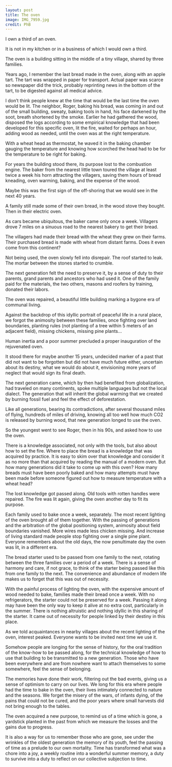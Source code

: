 ```yaml
---
layout: post
title: The oven
image: IMG_7959.jpg
credit: PhB
---
```

I own a third of an oven.

It is not in my kitchen or in a business of which I would own a third.

The oven is a building sitting in the middle of a tiny village, shared by three families.

Years ago, I remember the last bread made in the oven, along with an apple tart. The tart was wrapped in paper for transport. Actual paper was scarce so newspaper did the trick, probably reprinting news in the bottom of the tart, to be digested against all medical advice.

I don’t think people knew at the time that would be the last time the oven would be lit. The neighbor, Roger, baking his bread, was coming in and out of the small building, sweaty, baking tools in hand, his face darkened by the soot, breath shortened by the smoke. Earlier he had gathered the wood, disposed the logs according to some empirical knowledge that had been developed for this specific oven, lit the fire, waited for perhaps an hour, adding wood as needed, until the oven was at the right temperature.

With a wheat head as thermostat, he waved it in the baking chamber gauging the temperature and knowing how scorched the head had to be for the temperature to be right for baking.

For years the building stood there, its purpose lost to the combustion engine. The baker from the nearest little town toured the village at least twice a week his horn attracting the villagers, saving them hours of bread kneading, oven warming, baking, and the expense of the wood.

Maybe this was the first sign of the off-shoring that we would see in the next 40 years.

A family still made some of their own bread, in the wood stove they bought. Then in their electric oven.

As cars became ubiquitous, the baker came only once a week. Villagers drove 7 miles on a sinuous road to the nearest bakery to get their bread.

The villagers had made their bread with the wheat they grew on their farms. Their purchased bread is made with wheat from distant farms. Does it even come from this continent?

Not being used, the oven slowly fell into disrepair. The roof started to leak. The mortar between the stones started to crumble.

The next generation felt the need to preserve it, by a sense of duty to their parents, grand parents and ancestors who had used it. One of the family paid for the materials, the two others, masons and roofers by training, donated their labors.

The oven was repaired, a beautiful little building marking a bygone era of communal living.

Against the backdrop of this idyllic portrait of peaceful life in a rural place, we forgot the animosity between these families, once fighting over land boundaries, planting rules (not planting of a tree within 5 meters of an adjacent field), missing chickens, missing pine plants…

Human inertia and a poor summer precluded a proper inauguration of the rejuvenated oven.

It stood there for maybe another 15 years, undecided marker of a past that did not want to be forgotten but did not have much future either, uncertain about its destiny, what we would do about it, envisioning more years of neglect that would sign its final death.

The next generation came, which by then had benefited from globalization, had traveled on many continents, spoke multiple languages but not the local dialect. The generation that will inherit the global warming that we created by burning fossil fuel and feel the effect of deforestation.

Like all generations, bearing its contradictions, after several thousand miles of flying, hundreds of miles of driving, knowing all too well how much CO2 is released by burning wood, that new generation longed to use the oven.

So the youngest went to see Roger, then in his 90s, and asked how to use the oven.

There is a knowledge associated, not only with the tools, but also about how to set the fire. Where to place the bread is a knowledge that was acquired by practice. It is easy to skim over that knowledge and consider it as no more than that acquired by reading the manual of a modern oven. But how many generations did it take to come up with this oven? How many breads must have been poorly baked and how many attempts must have been made before someone figured out how to measure temperature with a wheat head?

The lost knowledge got passed along. Old tools with rotten handles were repaired. The fire was lit again, giving the oven another day to fit its purpose.

Each family used to bake once a week, separately. The most recent lighting of the oven brought all of them together. With the passing of generations and the arbitration of the global positioning system, animosity about field boundaries vanished. More wires made less chicken missing. And increase of living standard made people stop fighting over a single pine plant. Everyone remembers about the old days, the now penultimate day the oven was lit, in a different era.

The bread starter used to be passed from one family to the next, rotating between the three families over a period of a week. There is a sense of harmony and care, if not grace, to think of the starter being passed like this from one family to the next. The convenience and abundance of modern life makes us to forget that this was out of necessity.

With the painful process of lighting the oven, with the expensive amount of wood needed to bake, families made their bread once a week. With no refrigerators, the starter could not be preserved for a week. Passing it along may have been the only way to keep it alive at no extra cost, particularly in the summer. There is nothing altruistic and nothing idyllic in this sharing of the starter. It came out of necessity for people linked by their destiny in this place.

As we told acquaintances in nearby villages about the recent lighting of the oven, interest peaked. Everyone wants to be invited next time we use it.

Somehow people are longing for the sense of history, for the oral tradition of the know-how to be passed along, for the technical knowledge of how to use that building to be transmitted to a new generation. Those who have been everywhere and are from nowhere want to attach themselves to some somewhere, feel the sense of belonging.

The memories have done their work, filtering out the bad events, giving us a sense of optimism to carry on our lives. We long for this era where people had the time to bake in the oven, their lives intimately connected to nature and the seasons. We forget the misery of the wars, of infants dying, of the pains that could not be cured, and the poor years where small harvests did not bring enough to the tables.

The oven acquired a new purpose, to remind us of a time which is gone, a yardstick planted in the past from which we measure the losses and the gains due to progress.

It is also a way for us to remember those who are gone, see under the wrinkles of the oldest generation the memory of its youth, feel the passing of time as a prelude to our own mortality. Time has transformed what was a chore into a joy, a weekly routine into a wonderful summer memory, a duty to survive into a duty to reflect on our collective subjection to time.